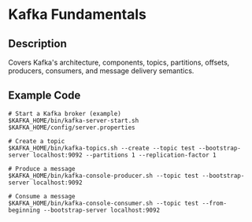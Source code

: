 # Kafka Fundamentals

## Description
Covers Kafka's architecture, components, topics, partitions, offsets, producers, consumers, and message delivery semantics.

## Example Code
```shell
# Start a Kafka broker (example)
$KAFKA_HOME/bin/kafka-server-start.sh $KAFKA_HOME/config/server.properties

# Create a topic
$KAFKA_HOME/bin/kafka-topics.sh --create --topic test --bootstrap-server localhost:9092 --partitions 1 --replication-factor 1

# Produce a message
$KAFKA_HOME/bin/kafka-console-producer.sh --topic test --bootstrap-server localhost:9092

# Consume a message
$KAFKA_HOME/bin/kafka-console-consumer.sh --topic test --from-beginning --bootstrap-server localhost:9092
```
